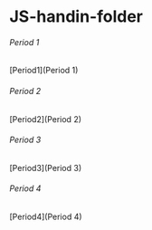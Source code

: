 # JS-handin-folder
###### Period 1
[Period1](Period 1)
###### Period 2
[Period2](Period 2)
###### Period 3
[Period3](Period 3)
###### Period 4
[Period4](Period 4)